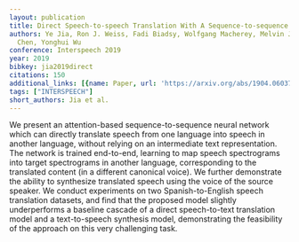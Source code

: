 ```yaml
---
layout: publication
title: Direct Speech-to-speech Translation With A Sequence-to-sequence Model
authors: Ye Jia, Ron J. Weiss, Fadi Biadsy, Wolfgang Macherey, Melvin Johnson, Zhifeng
  Chen, Yonghui Wu
conference: Interspeech 2019
year: 2019
bibkey: jia2019direct
citations: 150
additional_links: [{name: Paper, url: 'https://arxiv.org/abs/1904.06037'}]
tags: ["INTERSPEECH"]
short_authors: Jia et al.
---
```

We present an attention-based sequence-to-sequence neural network which can
directly translate speech from one language into speech in another language,
without relying on an intermediate text representation. The network is trained
end-to-end, learning to map speech spectrograms into target spectrograms in
another language, corresponding to the translated content (in a different
canonical voice). We further demonstrate the ability to synthesize translated
speech using the voice of the source speaker. We conduct experiments on two
Spanish-to-English speech translation datasets, and find that the proposed
model slightly underperforms a baseline cascade of a direct speech-to-text
translation model and a text-to-speech synthesis model, demonstrating the
feasibility of the approach on this very challenging task.